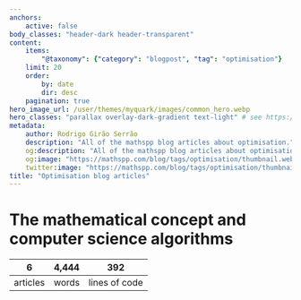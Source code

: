 ```yaml
---
anchors:
    active: false
body_classes: "header-dark header-transparent"
content:
    items:
        "@taxonomy": {"category": "blogpost", "tag": "optimisation"}
    limit: 20
    order:
        by: date
        dir: desc
    pagination: true
hero_image_url: /user/themes/myquark/images/common_hero.webp
hero_classes: "parallax overlay-dark-gradient text-light" # see https://demo.getgrav.org/blog-skeleton/blog/hero-classes
metadata:
    author: Rodrigo Girão Serrão
    description: "All of the mathspp blog articles about optimisation."
    og:description: "All of the mathspp blog articles about optimisation."
    og:image: "https://mathspp.com/blog/tags/optimisation/thumbnail.webp"
    twitter:image: "https://mathspp.com/blog/tags/optimisation/thumbnail.webp"
title: "Optimisation blog articles"
---
```



# The mathematical concept and computer science algorithms


<table class="stats-table">
    <thead>
        <tr>
            <th style="text-align: center;">6</th>
            <th style="text-align: center;">4,444</th>
            <th style="text-align: center;">392</th>
        </tr>
    </thead>
    <tbody>
        <tr>
            <td style="text-align: center;">articles</td>
            <td style="text-align: center;">words</td>
            <td style="text-align: center;">lines of code</td>
        </tr>
    </tbody>
</table>